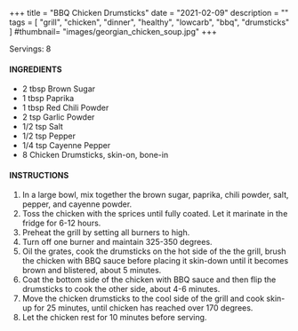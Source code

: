 +++
title = "BBQ Chicken Drumsticks"
date = "2021-02-09"
description = ""
tags = [
    "grill",
    "chicken",
    "dinner",
    "healthy", 
    "lowcarb", 
    "bbq", 
    "drumsticks"
]
#thumbnail= "images/georgian_chicken_soup.jpg"
+++

Servings: 8 <!--more-->

#### INGREDIENTS 

* 2 tbsp Brown Sugar
* 1 tbsp Paprika
* 1 tbsp Red Chili Powder
* 2 tsp Garlic Powder
* 1/2 tsp Salt
* 1/2 tsp Pepper
* 1/4 tsp Cayenne Pepper
* 8 Chicken Drumsticks, skin-on, bone-in 

#### INSTRUCTIONS

1. In a large bowl, mix together the brown sugar, paprika, chili powder, salt, pepper, and cayenne powder.  
2. Toss the chicken with the sprices until fully coated. Let it marinate in the fridge for 6-12 hours. 
3. Preheat the grill by setting all burners to high. 
4. Turn off one burner and maintain 325-350 degrees. 
5. Oil the grates, cook the drumsticks on the hot side of the the grill, brush the chicken with BBQ sauce before placing it skin-down until it becomes brown and blistered, about 5 minutes. 
6. Coat the bottom side of the chicken with BBQ sauce and then flip the drumsticks to cook the other side, about 4-6 minutes. 
7. Move the chicken drumsticks to the cool side of the grill and cook skin-up for 25 minutes, until chicken has reached over 170 degrees. 
8. Let the chicken rest for 10 minutes before serving. 
